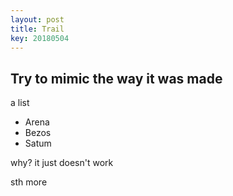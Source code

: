 ```yaml
---
layout: post
title: Trail
key: 20180504
---
```


## Try to mimic the way it was made

a list

* Arena
* Bezos
* Satum

why? it just doesn't work

<!--more-->

sth more